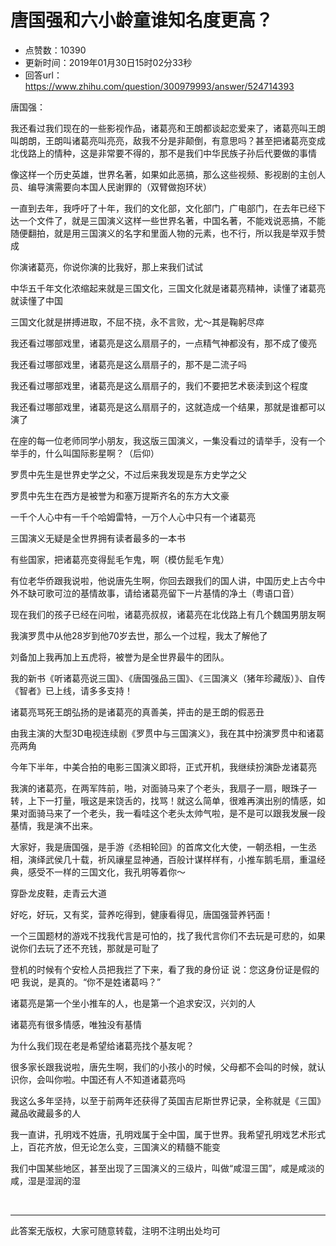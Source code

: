 # 唐国强和六小龄童谁知名度更高？
- 点赞数：10390
- 更新时间：2019年01月30日15时02分33秒
- 回答url：https://www.zhihu.com/question/300979993/answer/524714393
<body>
 <p data-pid="VQlP_jdl">唐国强：</p>
 <p data-pid="23yra3AK">我还看过我们现在的一些影视作品，诸葛亮和王朗都谈起恋爱来了，诸葛亮叫王朗叫朗朗，王朗叫诸葛亮叫亮亮，敌我不分是非颠倒，有意思吗？甚至把诸葛亮变成北伐路上的情种，这是非常要不得的，那不是我们中华民族子孙后代要做的事情</p>
 <p data-pid="2ZkeBxpm">像这样一个历史英雄，世界名著，如果如此恶搞，那么这些视频、影视剧的主创人员、编导演需要向本国人民谢罪的（双臂做抱环状）</p>
 <p data-pid="z2IK1HMy">一直到去年，我呼吁了十年，我们的文化部，文化部门，广电部门，在去年已经下达一个文件了，就是三国演义这样一些世界名著，中国名著，不能戏说恶搞，不能随便翻拍，就是用三国演义的名字和里面人物的元素，也不行，所以我是举双手赞成</p>
 <p data-pid="1EFwiUk8">你演诸葛亮，你说你演的比我好，那上来我们试试</p>
 <p data-pid="8ZYNdPz9">中华五千年文化浓缩起来就是三国文化，三国文化就是诸葛亮精神，读懂了诸葛亮就读懂了中国</p>
 <p data-pid="hu_Tb-zM">三国文化就是拼搏进取，不屈不挠，永不言败，尤～其是鞠躬尽瘁</p>
 <p data-pid="ZGskeZar">我还看过哪部戏里，诸葛亮是这么扇扇子的，一点精气神都没有，那不成了傻亮</p>
 <p data-pid="EE1XS-Os">我还看过哪部戏里，诸葛亮是这么扇扇子的，那不是二流子吗</p>
 <p data-pid="hBT0S_2I">我还看过哪部戏里，诸葛亮是这么扇扇子的，我们不要把艺术亵渎到这个程度</p>
 <p data-pid="KdnlF8Yc">我还看过哪部戏里，诸葛亮是这么扇扇子的，这就造成一个结果，那就是谁都可以演了</p>
 <p data-pid="CmqhJy8s">在座的每一位老师同学小朋友，我这版三国演义，一集没看过的请举手，没有一个举手的，什么叫国际影星啊？（后仰）</p>
 <p data-pid="Vtr8gESO">罗贯中先生是世界史学之父，不过后来我发现是东方史学之父</p>
 <p data-pid="4TcmwkXB">罗贯中先生在西方是被誉为和塞万提斯齐名的东方大文豪</p>
 <p data-pid="Wg1pvJyx">一千个人心中有一千个哈姆雷特，一万个人心中只有一个诸葛亮</p>
 <p data-pid="I7mxnS5F">三国演义无疑是全世界拥有读者最多的一本书</p>
 <p data-pid="2fdb_3m9">有些国家，把诸葛亮变得髭毛乍鬼，啊（模仿髭毛乍鬼）</p>
 <p data-pid="TMU79hw3">有位老华侨跟我说啦，他说唐先生啊，你回去跟我们的国人讲，中国历史上古今中外不缺可歌可泣的基情故事，请给诸葛亮留下一片基情的净土（粤语口音）</p>
 <p data-pid="mkazfro5">现在我们的孩子已经在问啦，诸葛亮叔叔，诸葛亮在北伐路上有几个魏国男朋友啊</p>
 <p data-pid="aRdzLUZn">我演罗贯中从他28岁到他70岁去世，那么一个过程，我太了解他了</p>
 <p data-pid="Zt6LHo-W">刘备加上我再加上五虎将，被誉为是全世界最牛的团队。</p>
 <p data-pid="0xHq8nPl">我的新书《听诸葛亮说三国》、《唐国强品三国》、《三国演义（猪年珍藏版）》、自传《智者》已上线，请多多支持！</p>
 <p data-pid="TgIXIiLx">诸葛亮骂死王朗弘扬的是诸葛亮的真善美，抨击的是王朗的假恶丑</p>
 <p data-pid="5Kee8aSh">由我主演的大型3D电视连续剧《罗贯中与三国演义》，我在其中扮演罗贯中和诸葛亮两角</p>
 <p data-pid="gNi6zx8F">今年下半年，中美合拍的电影三国演义即将，正式开机，我继续扮演卧龙诸葛亮</p>
 <p data-pid="hartKjC_">我演的诸葛亮，在两军阵前，啪，对面骑马来了个老头，我扇子一扇，眼珠子一转，上下一打量，哦这是来饶舌的，找骂！就这么简单，很难再演出别的情感，如果对面骑马来了一个老头，我一看哇这个老头太帅气啦，是不是可以跟我发展一段基情，我是演不出来。</p>
 <p data-pid="sym8_gkH">大家好，我是唐国强，是手游《丞相轮回》的首席文化大使，一朝丞相，一生丞相，演绎武侯几十载，祈风禳星显神通，百般计谋样样有，小推车鹅毛扇，重温经典，感受不一样的三国文化，我孔明等着你～</p>
 <p data-pid="FYZqhC_c">穿卧龙皮鞋，走青云大道</p>
 <p data-pid="e_E5diCw">好吃，好玩，又有奖，营养吃得到，健康看得见，唐国强营养钙面！</p>
 <p data-pid="FNbfWItH">一个三国题材的游戏不找我代言是可怕的，找了我代言你们不去玩是可悲的，如果说你们去玩了还不充钱，那就是可耻了</p>
 <p data-pid="3JOoh3K4">登机的时候有个安检人员把我拦了下来，看了我的身份证 说：您这身份证是假的吧 我说，是真的。“你不是姓诸葛吗？”</p>
 <p data-pid="SdZ74jXn">诸葛亮是第一个坐小推车的人，也是第一个追求安汉，兴刘的人</p>
 <p data-pid="lRvXEwl8">诸葛亮有很多情感，唯独没有基情</p>
 <p data-pid="lWQpfK7d">为什么我们现在老是希望给诸葛亮找个基友呢？</p>
 <p data-pid="Ovqil0S4">很多家长跟我说啦，唐先生啊，我们的小孩小的时候，父母都不会叫的时候，就认识你，会叫你啦。中国还有人不知道诸葛亮吗</p>
 <p data-pid="WgGZPChb">我这么多年坚持，以至于前两年还获得了英国吉尼斯世界记录，全称就是《三国》藏品收藏最多的人</p>
 <p data-pid="1xveekEV">我一直讲，孔明戏不姓唐，孔明戏属于全中国，属于世界。我希望孔明戏艺术形式上，百花齐放，但无论怎么变，三国演义的精髓不能变</p>
 <p data-pid="o83HkDiU">我们中国某些地区，甚至出现了三国演义的三级片，叫做“咸湿三国”，咸是咸淡的咸，湿是湿润的湿</p>
 <p class="ztext-empty-paragraph"><br></p>
 <hr>
 <p data-pid="63QmnoXi">此答案无版权，大家可随意转载，注明不注明出处均可</p>
</body>